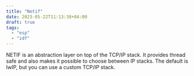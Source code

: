 ```yaml
---
title: "Netif"
date: 2023-05-22T11:13:38+04:00
draft: true
tags:
  - "esp"
  - "idf"
---
```

NETIF is an abstraction layer on top of the TCP/IP stack.
It provides thread safe and also makes it possible to choose between IP stacks.
The default is IwIP, but you can use a custom TCP/IP stack.
